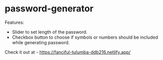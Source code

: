 # password-generator

Features:
 - Slider to set length of the password.
 - Checkbox button to choose if symbols or numbers should be included while generating password.
 
 Check it out at - https://fanciful-tulumba-ddb216.netlify.app/

